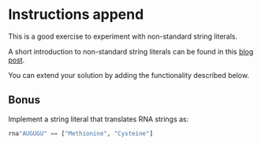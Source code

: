 # Instructions append

This is a good exercise to experiment with non-standard string literals.

A short introduction to non-standard string literals can be found in this [blog post](https://web.archive.org/web/20170625222109/https://iaindunning.com/blog/julia-unicode.html). 

You can extend your solution by adding the functionality described below.

## Bonus
Implement a string literal that translates RNA strings as:
```julia
rna"AUGUGU" == ["Methionine", "Cysteine"]
```
